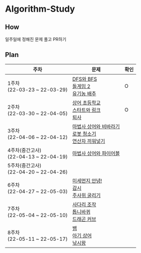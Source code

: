 # Algorithm-Study

## How
일주일에 정해진 문제 풀고 PR하기 <br>
## Plan
|주차|문제|확인|
|---|---|---|
|1주차<br>(22-03-23 ~ 22-03-29)|[DFS와 BFS](https://www.acmicpc.net/problem/1260)<br>[돌게임 2](https://www.acmicpc.net/problem/9656)<br>[유기농 배추](https://www.acmicpc.net/problem/1012)|O|
|2주차<br>(22-03-30 ~ 22-04-05)|[상어 초등학교](https://www.acmicpc.net/problem/21608)<br>[스타트와 링크](https://www.acmicpc.net/problem/14889)<br>[퇴사](https://www.acmicpc.net/problem/14501)|O|
|3주차<br>(22-04-06 ~ 22-04-12)|[마법사 상어와 비바라기](https://www.acmicpc.net/problem/21610)<br>[로봇 청소기](https://www.acmicpc.net/problem/14503)<br>[연산자 끼워넣기](https://www.acmicpc.net/problem/14888)||
|4주차(중간고사)<br>(22-04-13 ~ 22-04-19)|[마법사 상어와 파이어볼](https://www.acmicpc.net/problem/20056)||
|5주차(중간고사)<br>(22-04-20 ~ 22-04-26)|||
|6주차<br>(22-04-27 ~ 22-05-03)|[미세먼지 안녕!](https://www.acmicpc.net/problem/17144)<br>[감시](https://www.acmicpc.net/problem/15683)<br>[주사위 굴리기](https://www.acmicpc.net/problem/14499)||
|7주차<br>(22-05-04 ~ 22-05-10)|[사다리 조작](https://www.acmicpc.net/problem/15684)<br>[톱니바퀴](https://www.acmicpc.net/problem/14891)<br>[드래곤 커브](https://www.acmicpc.net/problem/15685)||
|8주차<br>(22-05-11 ~ 22-05-17)|[뱀](https://www.acmicpc.net/problem/3190)<br>[아기 상어](https://www.acmicpc.net/problem/16236)<br>[낚시왕](https://www.acmicpc.net/problem/17143)||
